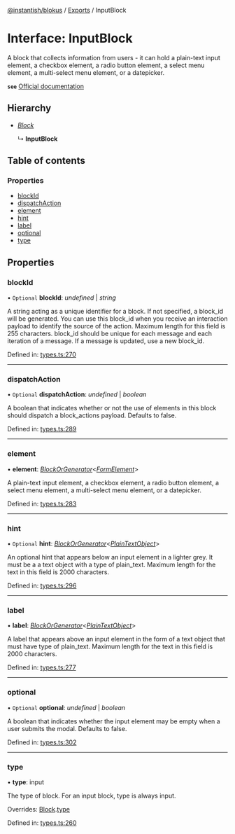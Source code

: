 [@instantish/blokus](../README.md) / [Exports](../modules.md) / InputBlock

# Interface: InputBlock

A block that collects information from users - it can hold a plain-text input
element, a checkbox element, a radio button element, a select menu element,
a multi-select menu element, or a datepicker.

**`see`** [Official documentation](https://api.slack.com/reference/block-kit/blocks#input)

## Hierarchy

* [*Block*](block.md)

  ↳ **InputBlock**

## Table of contents

### Properties

- [blockId](inputblock.md#blockid)
- [dispatchAction](inputblock.md#dispatchaction)
- [element](inputblock.md#element)
- [hint](inputblock.md#hint)
- [label](inputblock.md#label)
- [optional](inputblock.md#optional)
- [type](inputblock.md#type)

## Properties

### blockId

• `Optional` **blockId**: *undefined* \| *string*

A string acting as a unique identifier for a block. If not specified, a
block_id will be generated. You can use this block_id when you receive an
interaction payload to identify the source of the action. Maximum length
for this field is 255 characters. block_id should be unique for each
message and each iteration of a message. If a message is updated, use a
new block_id.

Defined in: [types.ts:270](https://github.com/instantish/blokus/blob/f10405c/src/types.ts#L270)

___

### dispatchAction

• `Optional` **dispatchAction**: *undefined* \| *boolean*

A boolean that indicates whether or not the use of elements in this block
should dispatch a block_actions payload. Defaults to false.

Defined in: [types.ts:289](https://github.com/instantish/blokus/blob/f10405c/src/types.ts#L289)

___

### element

• **element**: [*BlockOrGenerator*](../modules.md#blockorgenerator)<[*FormElement*](../modules.md#formelement)\>

A plain-text input element, a checkbox element, a radio button element,
a select menu element, a multi-select menu element, or a datepicker.

Defined in: [types.ts:283](https://github.com/instantish/blokus/blob/f10405c/src/types.ts#L283)

___

### hint

• `Optional` **hint**: [*BlockOrGenerator*](../modules.md#blockorgenerator)<[*PlainTextObject*](plaintextobject.md)\>

An optional hint that appears below an input element in a lighter grey.
It must be a a text object with a type of plain_text. Maximum length for
the text in this field is 2000 characters.

Defined in: [types.ts:296](https://github.com/instantish/blokus/blob/f10405c/src/types.ts#L296)

___

### label

• **label**: [*BlockOrGenerator*](../modules.md#blockorgenerator)<[*PlainTextObject*](plaintextobject.md)\>

A label that appears above an input element in the form of a text object
that must have type of plain_text. Maximum length for the text in this
field is 2000 characters.

Defined in: [types.ts:277](https://github.com/instantish/blokus/blob/f10405c/src/types.ts#L277)

___

### optional

• `Optional` **optional**: *undefined* \| *boolean*

A boolean that indicates whether the input element may be empty when a
user submits the modal. Defaults to false.

Defined in: [types.ts:302](https://github.com/instantish/blokus/blob/f10405c/src/types.ts#L302)

___

### type

• **type**: input

The type of block. For an input block, type is always input.

Overrides: [Block](block.md).[type](block.md#type)

Defined in: [types.ts:260](https://github.com/instantish/blokus/blob/f10405c/src/types.ts#L260)
